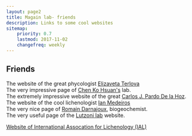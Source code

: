 ```yaml
---
layout: page2
title: Magain lab- friends
description: Links to some cool websites
sitemap:
    priority: 0.7
    lastmod: 2017-11-02
    changefreq: weekly
---
```

## Friends


<p> The website of the great phycologist <a href="https://eterlova.weebly.com/"> Elizaveta Terlova</a>
<br /> The very impressive page of <a href="https://kohsuanchen.wixsite.com/fungi">Chen Ko Hsuan's</a> lab.
<br /> The extremely impressive website of the great <a href="https://www.pardodelahoz.com/">Carlos J. Pardo De la Hoz</a>.
<br /> The website of the cool lichenologist <a href="https://imedeirosbotany.wordpress.com/"> Ian Medeiros</a>
<br /> The very nice page of <a href="http://romaindarnajoux.alwaysdata.net/">Romain Darnajoux</a>, biogeochemist.
<br /> The very useful page of the <a href="http://lutzonilab.org/"> Lutzoni lab</a> website. </p>

  <p>
<a href="https://mycophygolife.org/"Mycophygolife project</a>  
<a href="http://www.lichenology.org/">Website of International Assocation for Lichenology (IAL)</a></p>
</div>
